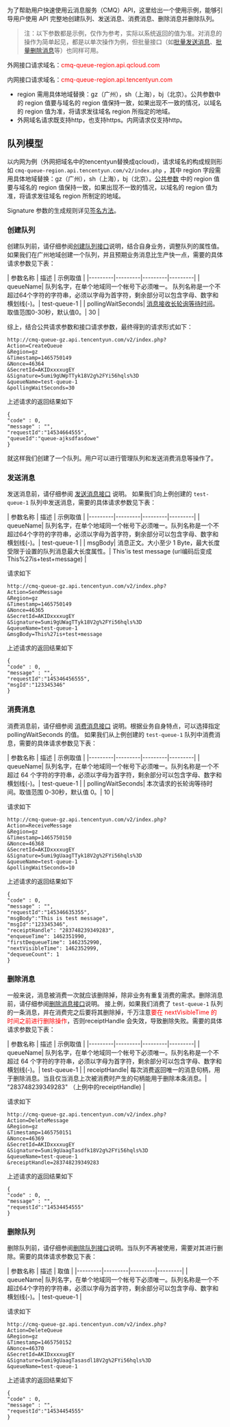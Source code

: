 为了帮助用户快速使用云消息服务（CMQ）API，这里给出一个使用示例，能够引导用户使用 API 完整地创建队列、发送消息、消费消息、删除消息并删除队列。
> 注：以下参数都是示例，仅作为参考，实际以系统返回的值为准。对消息的操作为简单起见，都是以单次操作为例，但批量接口（如[批量发送消息](/doc/api/431/5838)、[批量删除消息](/doc/api/431/5841)等）也同样可用。

外网接口请求域名：<font style="color:red">cmq-queue-region.api.qcloud.com</font>

内网接口请求域名：<font style="color:red">cmq-queue-region.api.tencentyun.com</font>

- region 需用具体地域替换：gz（广州），sh（上海），bj（北京）。公共参数中的 region 值要与域名的 region 值保持一致，如果出现不一致的情况，以域名的 region 值为准，将请求发往域名 region 所指定的地域。
- 外网域名请求既支持http，也支持https。内网请求仅支持http。

## 队列模型
以内网为例（外网把域名中的tencentyun替换成qcloud)，请求域名的构成规则形如 `cmq-queue-region.api.tencentyun.com/v2/index.php` ，其中 region 字段需用具体地域替换：gz（广州），sh（上海），bj（北京）。[公共参数](/doc/api/431/5883) 中的 region 值要与域名的 region 值保持一致，如果出现不一致的情况，以域名的 region 值为准，将请求发往域名 region 所制定的地域。

Signature 参数的生成规则详见[签名方法](http://tce.fsphere.cn/document/product/406/5906)。

### 创建队列

创建队列前，请仔细参阅[创建队列接口](/doc/api/431/5832)说明，结合自身业务，调整队列的属性值。
如果我们在广州地域创建一个队列，并且预期业务消息比生产快一点，需要的具体请求参数见下表：


| 参数名称 | 描述 | 示例取值 |
|---------|---------|---------|---------|
| queueName| 队列名字，在单个地域同一个帐号下必须唯一。 队列名称是一个不超过64个字符的字符串，必须以字母为首字符，剩余部分可以包含字母、数字和横划线(-)。| test-queue-1 |
| pollingWaitSeconds| [消息接收长轮询等待时间](http://tce.fsphere.cn/doc/product/406/4552)。取值范围0-30秒，默认值0。| 30 |

综上，结合公共请求参数和接口请求参数，最终得到的请求形式如下：

```
http://cmq-queue-gz.api.tencentyun.com/v2/index.php?
Action=CreateQueue
&Region=gz
&Timestamp=1465750149
&Nonce=46364
&SecretId=AKIDxxxxugEY
&Signature=5umi9gUWpTTyk18V2g%2FYi56hqls%3D
&queueName=test-queue-1
&pollingWaitSeconds=30 
```

上述请求的返回结果如下

```
{
"code" : 0,
"message" : "",
"requestId":"14534664555",
"queueId":"queue-ajksdfasdowe"
}
```

就这样我们创建了一个队列。用户可以进行管理队列和发送消费消息等操作了。

### 发送消息

发送消息前，请仔细参阅 [发送消息接口](/doc/api/431/5837) 说明。
如果我们向上例创建的 `test-queue-1` 队列中发送消息，需要的具体请求参数见下表：


| 参数名称 | 描述 | 示例取值 |
|---------|---------|---------|---------|
| queueName| 队列名字，在单个地域同一个帐号下必须唯一。队列名称是一个不超过64个字符的字符串，必须以字母为首字符，剩余部分可以包含字母、数字和横划线(-)。| test-queue-1 |
| msgBody| 消息正文。大小至少 1 Byte，最大长度受限于设置的队列消息最大长度属性。| This'is test message (url编码后变成This%27is+test+message) |

请求如下

```
http://cmq-queue-gz.api.tencentyun.com/v2/index.php?
Action=SendMessage
&Region=gz
&Timestamp=1465750149
&Nonce=46365
&SecretId=AKIDxxxxugEY
&Signature=5umi9gUWagTTyk18V2g%2FYi56hqls%3D
&queueName=test-queue-1
&msgBody=This%27is+test+message
```

上述请求的返回结果如下

```
{
"code" : 0,
"message" : "",
"requestId":"145346456555",
"msgId":"123345346"
}
```

### 消费消息

消费消息前，请仔细参阅 [消费消息接口](/doc/api/431/5839) 说明。根据业务自身特点，可以选择指定 pollingWaitSeconds 的值。
如果我们从上例创建的 `test-queue-1` 队列中消费消息，需要的具体请求参数见下表：


| 参数名称 | 描述 | 示例取值 |
|---------|---------|---------|---------|
| queueName| 队列名字，在单个地域同一个帐号下必须唯一。队列名称是一个不超过 64 个字符的字符串，必须以字母为首字符，剩余部分可以包含字母、数字和横划线(-)。| test-queue-1 |
| pollingWaitSeconds| 本次请求的长轮询等待时间。取值范围 0-30秒，默认值 0。| 10 |

请求如下

```
http://cmq-queue-gz.api.tencentyun.com/v2/index.php?
Action=ReceiveMessage
&Region=gz
&Timestamp=1465750150
&Nonce=46368
&SecretId=AKIDxxxxugEY
&Signature=5umi9gUaagTTyk18V2g%2FYi56hqls%3D
&queueName=test-queue-1
&pollingWaitSeconds=10
```

上述请求的返回结果如下

```
{
"code" : 0,
"message" : "",
"requestId":"145346635355",
"msgBody":"This is test message",
"msgId":"123345346",
"receiptHandle": "283748239349283",
"enqueueTime": 1462351990,
"firstDequeueTime": 1462352990,
"nextVisibleTime": 1462352999,
"dequeueCount": 1
}
```

### 删除消息

一般来说，消息被消费一次就应该删除掉，除非业务有重复消费的需求。删除消息前，请仔细参阅[删除消息接口](/doc/api/431/5840)说明。
接上例，如果我们消费了 `test-queue-1` 队列的一条消息，并在消费完之后要将其删除掉，千万注意<font color="red">要在 nextVisibleTime 的时间之前进行删除操作</font>，否则receiptHandle 会失效，导致删除失败。需要的具体请求参数见下表：


| 参数名称 | 描述 | 示例取值 | 
|---------|---------|---------|---------|
| queueName| 队列名字，在单个地域同一个帐号下必须唯一。队列名称是一个不超过 64 个字符的字符串，必须以字母为首字符，剩余部分可以包含字母、数字和横划线(-)。| test-queue-1 |
| receiptHandle| 每次消费返回唯一的消息句柄，用于删除消息。当且仅当消息上次被消费时产生的句柄能用于删除本条消息。| "283748239349283" （上例中的receiptHandle) |


请求如下

```
http://cmq-queue-gz.api.tencentyun.com/v2/index.php?
Action=DeleteMessage
&Region=gz
&Timestamp=1465750151
&Nonce=46369
&SecretId=AKIDxxxxugEY
&Signature=5umi9gUaagTasdfk18V2g%2FYi56hqls%3D
&queueName=test-queue-1
&receiptHandle=283748239349283
```

上述请求的返回结果如下

```
{
"code" : 0,
"message" : "",
"requestId":"14534454555"
}
```


### 删除队列

删除队列前，请仔细参阅[删除队列接口](/doc/api/431/5836)说明。当队列不再被使用，需要对其进行删除。需要的具体请求参数见下表：


| 参数名称 | 描述 | 取值 |
|---------|---------|---------|---------|
| queueName| 队列名字，在单个地域同一个帐号下必须唯一。队列名称是一个不超过64个字符的字符串，必须以字母为首字符，剩余部分可以包含字母、数字和横划线(-)。| test-queue-1 |


请求如下

```
http://cmq-queue-gz.api.tencentyun.com/v2/index.php?
Action=DeleteQueue
&Region=gz
&Timestamp=1465750152
&Nonce=46370
&SecretId=AKIDxxxxugEY
&Signature=5umi9gUaagTasasdl18V2g%2FYi56hqls%3D
&queueName=test-queue-1
```

上述请求的返回结果如下

```
{
"code" : 0,
"message" : "",
"requestId":"14534454555"
}
```
